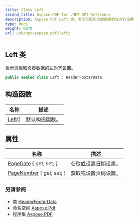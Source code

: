 ```yaml
---
title: Class Left
second_title: Aspose.PDF for .NET API Reference
description: Aspose.Pdf.Left 类。表示页眉和页脚数据的左对齐设置
type: docs
weight: 6070
url: /zh/net/aspose.pdf/left/
---
```

## Left 类

表示页眉和页脚数据的左对齐设置。

```csharp
public sealed class Left : HeaderFooterData
```

## 构造函数

| 名称 | 描述 |
| --- | --- |
| [Left](left/)() | 默认构造函数。 |

## 属性

| 名称 | 描述 |
| --- | --- |
| [PageDate](../../aspose.pdf/headerfooterdata/pagedate/) { get; set; } | 获取或设置日期设置。 |
| [PageNumber](../../aspose.pdf/headerfooterdata/pagenumber/) { get; set; } | 获取或设置页码设置。 |

### 另请参阅

* 类 [HeaderFooterData](../headerfooterdata/)
* 命名空间 [Aspose.Pdf](../../aspose.pdf/)
* 程序集 [Aspose.PDF](../../)